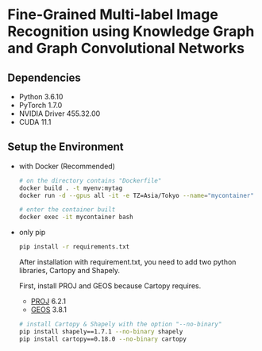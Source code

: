 # Fine-Grained Multi-label Image Recognition using Knowledge Graph and Graph Convolutional Networks

## Dependencies

- Python 3.6.10
- PyTorch 1.7.0
- NVIDIA Driver 455.32.00
- CUDA 11.1

## Setup the Environment

- with Docker (Recommended)

  ```bash
  # on the directory contains "Dockerfile"
  docker build . -t myenv:mytag
  docker run -d --gpus all -it -e TZ=Asia/Tokyo --name="mycontainer" --shm-size=32g -v [full-path-of-the-directory-you-mount]:/workspace myenv:mytag

  # enter the container built
  docker exec -it mycontainer bash
  ```

- only pip

  ```bash
  pip install -r requirements.txt
  ```

  After installation with requirement.txt, you need to add two python libraries, Cartopy and Shapely.

  First, install PROJ and GEOS because Cartopy requires.

  - [PROJ](https://download.osgeo.org/proj/) 6.2.1
  - [GEOS](http://download.osgeo.org/geos/) 3.8.1

  ```bash
  # install Cartopy & Shapely with the option "--no-binary"
  pip install shapely==1.7.1 --no-binary shapely
  pip install cartopy==0.18.0 --no-binary cartopy
  ```
